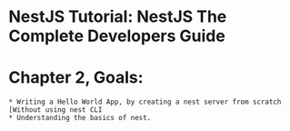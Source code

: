 # NestJS Tutorial: NestJS The Complete Developers Guide

# Chapter 2, Goals:
	* Writing a Hello World App, by creating a nest server from scratch [Without using nest CLI
	* Understanding the basics of nest.

